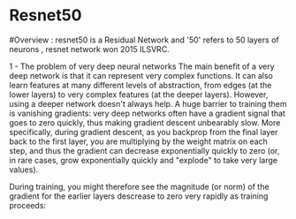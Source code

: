# Resnet50

#Overview :
resnet50 is a Residual Network and '50' refers to 50 layers of neurons , resnet network won 2015 ILSVRC.

1 - The problem of very deep neural networks
The main benefit of a very deep network is that it can represent very complex functions. It can also learn features at many different levels of abstraction, from edges (at the lower layers) to very complex features (at the deeper layers). However, using a deeper network doesn't always help. A huge barrier to training them is vanishing gradients: very deep networks often have a gradient signal that goes to zero quickly, thus making gradient descent unbearably slow. More specifically, during gradient descent, as you backprop from the final layer back to the first layer, you are multiplying by the weight matrix on each step, and thus the gradient can decrease exponentially quickly to zero (or, in rare cases, grow exponentially quickly and "explode" to take very large values).

During training, you might therefore see the magnitude (or norm) of the gradient for the earlier layers descrease to zero very rapidly as training proceeds:

